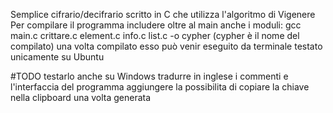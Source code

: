 Semplice cifrario/decifrario scritto in C che utilizza l'algoritmo di Vigenere
Per compilare il programma includere oltre al main anche i moduli:
gcc main.c crittare.c element.c info.c list.c -o cypher      (cypher è il nome del compilato)
una volta compilato esso può venir eseguito da terminale
testato unicamente su Ubuntu

#TODO 
testarlo anche su Windows
tradurre in inglese i commenti e l'interfaccia del programma
aggiungere la possibilita di copiare la chiave nella clipboard una volta generata
